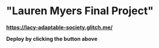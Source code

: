 # "Lauren Myers Final Project"

**https://lacy-adaptable-society.glitch.me/**

**Deploy by clicking the button above** 

